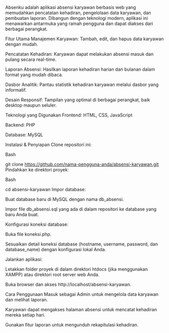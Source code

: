 Absenku adalah aplikasi absensi karyawan berbasis web yang memudahkan pencatatan kehadiran, pengelolaan data karyawan, dan pembuatan laporan. Dibangun dengan teknologi modern, aplikasi ini menawarkan antarmuka yang ramah pengguna dan dapat diakses dari berbagai perangkat.

Fitur Utama
Manajemen Karyawan: Tambah, edit, dan hapus data karyawan dengan mudah.

Pencatatan Kehadiran: Karyawan dapat melakukan absensi masuk dan pulang secara real-time.

Laporan Absensi: Hasilkan laporan kehadiran harian dan bulanan dalam format yang mudah dibaca.

Dasbor Analitik: Pantau statistik kehadiran karyawan melalui dasbor yang informatif.

Desain Responsif: Tampilan yang optimal di berbagai perangkat, baik desktop maupun seluler.

Teknologi yang Digunakan
Frontend: HTML, CSS, JavaScript

Backend: PHP

Database: MySQL

Instalasi & Penyiapan
Clone repositori ini:

Bash

git clone https://github.com/nama-pengguna-anda/absensi-karyawan.git
Pindahkan ke direktori proyek:

Bash

cd absensi-karyawan
Impor database:

Buat database baru di MySQL dengan nama db_absensi.

Impor file db_absensi.sql yang ada di dalam repositori ke database yang baru Anda buat.

Konfigurasi koneksi database:

Buka file koneksi.php.

Sesuaikan detail koneksi database (hostname, username, password, dan database_name) dengan konfigurasi lokal Anda.

Jalankan aplikasi:

Letakkan folder proyek di dalam direktori htdocs (jika menggunakan XAMPP) atau direktori root server web Anda.

Buka browser dan akses http://localhost/absensi-karyawan.

Cara Penggunaan
Masuk sebagai Admin untuk mengelola data karyawan dan melihat laporan.

Karyawan dapat mengakses halaman absensi untuk mencatat kehadiran mereka setiap hari.

Gunakan fitur laporan untuk mengunduh rekapitulasi kehadiran.
